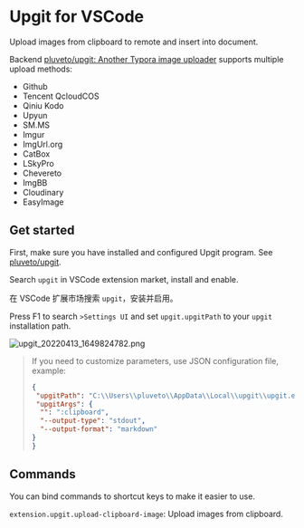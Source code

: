 # Upgit for VSCode

Upload images from clipboard to remote and insert into document.

Backend [pluveto/upgit: Another Typora image uploader](https://github.com/pluveto/upgit) supports multiple upload methods:

+ Github
+ Tencent QcloudCOS
+ Qiniu Kodo
+ Upyun
+ SM.MS
+ Imgur
+ ImgUrl.org
+ CatBox
+ LSkyPro
+ Chevereto
+ ImgBB
+ Cloudinary
+ EasyImage

## Get started

First, make sure you have installed and configured Upgit program. See [pluveto/upgit](https://github.com/pluveto/upgit).

Search `upgit` in VSCode extension market, install and enable.

在 VSCode 扩展市场搜索 `upgit`，安装并启用。

Press F1 to search `>Settings UI` and set `upgit.upgitPath` to your `upgit` installation path.

![upgit_20220413_1649824782.png](https://cdn.jsdelivr.net/gh/pluveto/0images@master/2022/04/upgit_20220413_1649824782.png)

> If you need to customize parameters, use JSON configuration file, example:
>
>```json
>{
>  "upgitPath": "C:\\Users\\pluveto\\AppData\\Local\\upgit\\upgit.exe",
>  "upgitArgs": {
>   "": ":clipboard",
>   "--output-type": "stdout",
>   "--output-format": "markdown"
> }
>}
>```

## Commands

You can bind commands to shortcut keys to make it easier to use.

`extension.upgit.upload-clipboard-image`: Upload images from clipboard.

